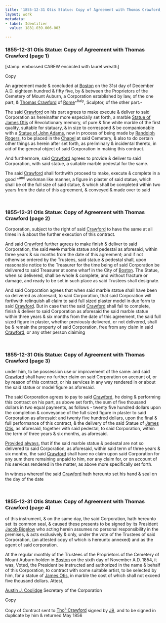 ```yaml
---
title: '1855-12-31 Otis Statue: Copy of Agreement with Thomas Crawford, 1831.039.006-003'
layout: work
metadata:
- label: Identifier
  value: 1831.039.006-003

---
```

<div class="pages">
<div id="page-1130700">
<h3><a name="page-1130700">1855-12-31 Otis Statue: Copy of Agreement with Thomas Crawford (page 1)</a></h3>
<div class="page-content">
<p>[stamp: embossed CAREW encircled with laurel wreath]</p>
<p>Copy</p>
<p>An agreement made &amp; concluded at <a href='/pages/subjects/52559' title='Boston, MA'>Boston</a> on the<span class='line-break'> </span><date when='1855-12-18'>31st day of December A.D. eighteen hundred &amp; fifty five</date>,<span class='line-break'> </span>by &amp; between the Proprietors of the Cemetery of Mount<span class='line-break'> </span>Auburn, a Corporation established by law, of the one<span class='line-break'> </span>part, &amp; <a href='/pages/subjects/53236' title='Crawford, Thomas'>Thomas Crawford</a> of <a href='/pages/subjects/52564' title='Rome, Italy'>Rome</a>^<sup>Italy</sup>, Sculptor, of the<span class='line-break'> </span>other part.-</p>
<p>The said <a href='/pages/subjects/53236' title='Crawford, Thomas'>Crawford</a> on his part agrees to make<span class='line-break'> </span>execute &amp; deliver to said Corporation as hereinafter<span class='line-break'> </span>more especially set forth, a marble <a href='/pages/subjects/54268' title='James Otis Statue'>Statue of James<span class='line-break'> </span>Otis</a> of Revolutionary memory, of pure &amp; fine white<span class='line-break'> </span>marble of the first quality, suitable for statuary,<span class='line-break'> </span>&amp; in size to correspond &amp; be companionable with<span class='line-break'> </span>a <a href='/pages/subjects/52561' title='John Adams Statue'>Statue of John Adams</a>, now in process of being<span class='line-break'> </span>made by <a href='/pages/subjects/52560' title='Rogers, Randolph'>Randolph Rogers</a>, to be placed in the<span class='line-break'> </span><a href='/pages/subjects/53239' title='Bigelow Chapel'><!--Bigelow-->Chapel</a> at said Cemetery, &amp; also to do certain other<span class='line-break'> </span>things as herein after set forth, as preliminary &amp;<span class='line-break'> </span>incidental thereto, in aid of the general object of said<span class='line-break'> </span>Corporation in making this contract.</p>
<p>And furthermore, said <a href='/pages/subjects/53236' title='Crawford, Thomas'>Crawford</a> agrees to<span class='line-break'> </span>provide &amp; deliver to said Corporation, with said statue,<span class='line-break'> </span>a suitable marble pedestal for the same.</p>
<p>The said <a href='/pages/subjects/53236' title='Crawford, Thomas'>Crawford</a> shall forthwith proceed<span class='line-break'> </span>to make, execute &amp; complete in a good ^<sup>and</sup> workman<span class='line-break'> </span>like manner, a figure in plaster of said statue,<span class='line-break'> </span>which shall be of the full size of said statue, &amp; which<span class='line-break'> </span>shall be completed within two years from the date<span class='line-break'> </span>of this agreement, &amp; conveyed &amp; made over to said</p>
</div>
</div>
<br />
<div id="page-1130701">
<h3><a name="page-1130701">1855-12-31 Otis Statue: Copy of Agreement with Thomas Crawford (page 2)</a></h3>
<div class="page-content">
<p>Corporation, subject to the right of said <a href='/pages/subjects/53236' title='Crawford, Thomas'>Crawford</a><span class='line-break'> </span>to have the same at all times in &amp; about the further<span class='line-break'> </span>execution of this contract.</p>
<p>And said <a href='/pages/subjects/53236' title='Crawford, Thomas'>Crawford</a> further agrees to make<span class='line-break'> </span>finish &amp; deliver to said Corporation, the said <del>marb</del><span class='line-break'> </span>marble statue and pedestal as aforesaid, within<span class='line-break'> </span>three years &amp; six months from the date of this<span class='line-break'> </span>agreement; and if not otherwise ordered by<span class='line-break'> </span>the Trustees, said statue &amp; pedestal shall, upon<span class='line-break'> </span>reasonable notice to the Treasurer for the time being<span class='line-break'> </span>of said Corporation be delivered to said Treasurer<span class='line-break'> </span>at some wharf in the City of <a href='/pages/subjects/52559' title='Boston, MA'>Boston</a>. The Statue,<span class='line-break'> </span>when so delivered, shall be whole &amp; complete, and<span class='line-break'> </span>without fracture or damage, and ready to be set in<span class='line-break'> </span>such place as said Trustees shall designate.</p>
<p>And said Corporation agrees that when said<span class='line-break'> </span>marble statue shall have been so delivered as<span class='line-break'> </span>aforesaid, to said Corporation, that said Corporation<span class='line-break'> </span>will forthwith relinquish all claim to said full<span class='line-break'> </span>sized plaster model in due form to said <a href='/pages/subjects/53236' title='Crawford, Thomas'>Crawford</a>.<span class='line-break'> </span>But in case that the said <a href='/pages/subjects/53236' title='Crawford, Thomas'>Crawford</a> shall fail<span class='line-break'> </span>to complete, finish &amp; deliver to said Corporation<span class='line-break'> </span>as aforesaid the said marble statue within three<span class='line-break'> </span>years &amp; six months from the date of this agreement,<span class='line-break'> </span>the said full sized figure in plaster, whether previously<span class='line-break'> </span>delivered, or not delivered, shall be &amp; remain the<span class='line-break'> </span>property of said Corporation, free from any claim<span class='line-break'> </span>in said <a href='/pages/subjects/53236' title='Crawford, Thomas'>Crawford</a>, or any other person claiming<span class='line-break'> </span></p>
</div>
</div>
<br />
<div id="page-1130702">
<h3><a name="page-1130702">1855-12-31 Otis Statue: Copy of Agreement with Thomas Crawford (page 3)</a></h3>
<div class="page-content">
<p>under him, to be possession use or improvement<span class='line-break'> </span>of the same: and said <a href='/pages/subjects/53236' title='Crawford, Thomas'>Crawford</a> shall have no<span class='line-break'> </span>further claim on said Corporation on account of, or by<span class='line-break'> </span>reason of this contract, or his services in any way<span class='line-break'> </span>rendered in or about the said statue or model<span class='line-break'> </span>figure as aforesaid.</p>
<p>The said Corporation agrees to pay to said<span class='line-break'> </span><a href='/pages/subjects/53236' title='Crawford, Thomas'>Crawford</a>, he doing &amp; performing this contract on his<span class='line-break'> </span>part, as above set forth, the sum of five thousand<span class='line-break'> </span>dollars in two equal payments, as follows - twenty<span class='line-break'> </span>five hundred dollars upon the completion &amp; conveyance<span class='line-break'> </span>of the full sized figure in plaster to said Corporation<span class='line-break'> </span>as aforesaid: and twenty five hundred dollars, upon<span class='line-break'> </span>the final &amp; full performance of this contract, &amp;<span class='line-break'> </span>the delivery of the said Statue of <a href='/pages/subjects/54268' title='James Otis Statue'>James Otis</a>, as<span class='line-break'> </span>aforesaid, together with said pedestal, to said<span class='line-break'> </span>Corporation, within the term of three years &amp; six<span class='line-break'> </span>months, as aforesaid.</p>
<p><ins>Provided</ins> <ins>always</ins>, that if the said marble<span class='line-break'> </span>statue &amp; pedestal are not so delivered to said<span class='line-break'> </span>Corporation, as aforesaid, within said term of<span class='line-break'> </span>three years &amp; six months, the said <a href='/pages/subjects/53236' title='Crawford, Thomas'>Crawford</a> shall<span class='line-break'> </span>have no claim upon said Corporation for any sum<span class='line-break'> </span>there remaining unpaid to him, nor any claim for, or<span class='line-break'> </span>on account of his services rendered in the matter,<span class='line-break'> </span>as above more specifically set forth.</p>
<p>In witness whereof the said <a href='/pages/subjects/53236' title='Crawford, Thomas'>Crawford</a> hath<span class='line-break'> </span>hereunto set his hand &amp; seal on the day of the date</p>
</div>
</div>
<br />
<div id="page-1130703">
<h3><a name="page-1130703">1855-12-31 Otis Statue: Copy of Agreement with Thomas Crawford (page 4)</a></h3>
<div class="page-content">
<p>of this instrument, &amp; on the same day, the <span class='line-break'> </span>said Corporation, hath hereunto set its common<span class='line-break'> </span>seal, &amp; caused these presents to be signed by its<span class='line-break'> </span>President <a href='/pages/subjects/52529' title='Bigelow, Jacob'>Jacob Bigelow</a> who acting herein<span class='line-break'> </span>assumes no personal responsibility in the<span class='line-break'> </span>premises, &amp; acts exclusively &amp; only, under the<span class='line-break'> </span>vote of the Trustees of said Corporation, (an<span class='line-break'> </span>attested copy of which is hereunto annexed) and<span class='line-break'> </span>as the agent of said corporation.</p>
<p>At the regular monthly of the Trustees of the<span class='line-break'> </span>Proprietors of the Cemetery of Mount Auburn holden<span class='line-break'> </span>in <a href='/pages/subjects/52559' title='Boston, MA'>Boston</a> on the <date when='1854-11-06'>sixth day of November A.D. 1854</date>,<span class='line-break'> </span>it was, Voted, the President be instructed and<span class='line-break'> </span>authorized in the name &amp; behalf of this Corporation,<span class='line-break'> </span>to contract with some suitable artist, to be selected <span class='line-break'> </span>by him, for a statue of <a href='/pages/subjects/54268' title='James Otis Statue'>James Otis</a>, in marble<span class='line-break'> </span>the cost of which shall not exceed five thousand<span class='line-break'> </span>dollars. Attest,</p>
<p><a href='/pages/subjects/53157' title='Coolidge, Austin J.'>Austin J. Coolidge</a><span class='line-break'> </span>Secretary of the Corporation</p>
<p>Copy</p>
<p>Copy of Contract<span class='line-break'> </span>sent to <a href='/pages/subjects/53236' title='Crawford, Thomas'>Tho<sup>s</sup> Crawford</a><span class='line-break'> </span>signed by <a href='/pages/subjects/52529' title='Bigelow, Jacob'>JB</a>, and<span class='line-break'> </span>to be signed in duplicate<span class='line-break'> </span>by him &amp; returned<span class='line-break'> </span><date when='1856-05'>May 1856</date><span class='line-break'> </span></p>
</div>
</div>
<br />
</div>
